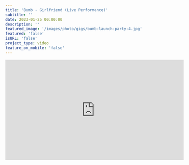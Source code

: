 ```yaml
---
title: 'Bumb - Girlfriend (Live Performance)'
subtitle: ''
date: 2023-01-25 00:00:00
description: ''
featured_image: '/images/photo/gigs/bumb-launch-party-4.jpg'
featured: 'false'
isURL: 'false'
project_type: video
feature_on_mobile: 'false'
---
```


<iframe width="560" height="315" src="https://www.youtube-nocookie.com/embed/5pCxDjMH4K4" title="YouTube video player" frameborder="0" allow="accelerometer; autoplay; clipboard-write; encrypted-media; gyroscope; picture-in-picture" allowfullscreen></iframe>